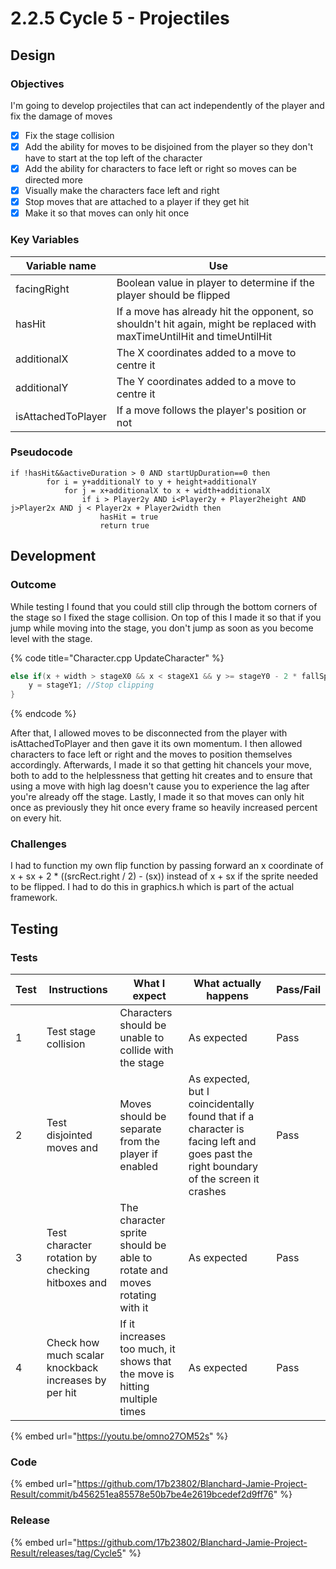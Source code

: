 # 2.2.5 Cycle 5 - Projectiles

## Design

### Objectives

I'm going to develop projectiles that can act independently of the player and fix the damage of moves

* [x] Fix the stage collision
* [x] Add the ability for moves to be disjoined from the player so they don't have to start at the top left of the character
* [x] Add the ability for characters to face left or right so moves can be directed more
* [x] Visually make the characters face left and right
* [x] Stop moves that are attached to a player if they get hit
* [x] Make it so that moves can only hit once

### Key Variables

| Variable name      | Use                                                                                                                     |
| ------------------ | ----------------------------------------------------------------------------------------------------------------------- |
| facingRight        | Boolean value in player to determine if the player should be flipped                                                    |
| hasHit             | If a move has already hit the opponent, so shouldn't hit again, might be replaced with maxTimeUntilHit and timeUntilHit |
| additionalX        | The X coordinates added to a move to centre it                                                                          |
| additionalY        | The Y coordinates added to a move to centre it                                                                          |
| isAttachedToPlayer | If a move follows the player's position or not                                                                          |

### Pseudocode

```
if !hasHit&&activeDuration > 0 AND startUpDuration==0 then
		for i = y+additionalY to y + height+additionalY
			for j = x+additionalX to x + width+additionalX
				if i > Player2y AND i<Player2y + Player2height AND j>Player2x AND j < Player2x + Player2width then
					hasHit = true
					return true
```

## Development

### Outcome

While testing I found that you could still clip through the bottom corners of the stage so I fixed the stage collision. On top of this I made it so that if you jump while moving into the stage, you don't jump as soon as you become level with the stage.

{% code title="Character.cpp UpdateCharacter" %}
```cpp
else if(x + width > stageX0 && x < stageX1 && y >= stageY0 - 2 * fallSpeed && y <= stageY1) { //If clipping from the bottom
    y = stageY1; //Stop clipping
}
```
{% endcode %}

After that, I allowed moves to be disconnected from the player with isAttachedToPlayer and then gave it its own momentum. I then allowed characters to face left or right and the moves to position themselves accordingly. Afterwards, I made it so that getting hit chancels your move, both to add to the helplessness that getting hit creates and to ensure that using a move with high lag doesn't cause you to experience the lag after you're already off the stage. Lastly, I made it so that moves can only hit once as previously they hit once every frame so heavily increased percent on every hit.

### Challenges

&#x20;I had to function my own flip function by passing forward an x coordinate of x + sx + 2 \* ((srcRect.right / 2) - (sx)) instead of x + sx if the sprite needed to be flipped. I had to do this in graphics.h which is part of the actual framework.

## Testing

### Tests

| Test | Instructions                                         | What I expect                                                              | What actually happens                                                                                                                | Pass/Fail |
| ---- | ---------------------------------------------------- | -------------------------------------------------------------------------- | ------------------------------------------------------------------------------------------------------------------------------------ | --------- |
| 1    | Test stage collision                                 | Characters should be unable to collide with the stage                      | As expected                                                                                                                          | Pass      |
| 2    | Test disjointed moves and                            | Moves should be separate from the player if enabled                        | As expected, but I coincidentally found that if a character is facing left and goes past the right boundary of the screen it crashes | Pass      |
| 3    | Test character rotation by checking hitboxes and     | The character sprite should be able to rotate and moves rotating with it   | As expected                                                                                                                          | Pass      |
| 4    | Check how much scalar knockback increases by per hit | If it increases too much, it shows that the move is hitting multiple times | As expected                                                                                                                          | Pass      |

{% embed url="https://youtu.be/omno27OM52s" %}

### Code

{% embed url="https://github.com/17b23802/Blanchard-Jamie-Project-Result/commit/b456251ea85578e50b7be4e2619bcedef2d9ff76" %}

### Release

{% embed url="https://github.com/17b23802/Blanchard-Jamie-Project-Result/releases/tag/Cycle5" %}
